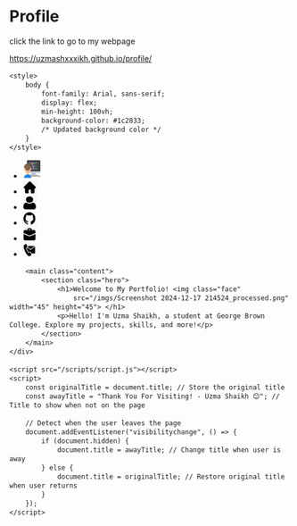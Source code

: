 # Profile
click the link to go to my webpage

https://uzmashxxxikh.github.io/profile/

<!DOCTYPE html>
<html lang="en">

<head>
    <meta charset="UTF-8">
    <meta name="viewport" content="width=device-width, initial-scale=1.0">
    <title >Uzma Shaikh - Portfolio</title>
    <link rel="icon" href="/imgs/USLogo_processed.png" type="image/x-icon">
    <link rel="stylesheet" href="/style/styles.css">
    
    <style>
        body {
            font-family: Arial, sans-serif;
            display: flex;
            min-height: 100vh;
            background-color: #1c2833;
            /* Updated background color */
        }
    </style>

</head>

<body>
    <div class="container">
        <nav class="sidebar">
            <ul>
                <li><a class="logoUS" href="http://127.0.0.1:5500/html/index.html" data-text="Home"> <img
                            src="/imgs/USLogo_processed.png" alt="Descriptive text" width="35" height="35">
                    </a></li>
                <li><a href="/html/index.html" data-text="Home"> <img src="/imgs/home.png" alt="Descriptive text"
                            width="25" height="25">
                    </a></li>
                <li><a href="/html/about.html" data-text="About Me"> <img src="/imgs/aboutme.png" alt="Descriptive text"
                            width="25" height="25"> </a></li>
                <li><a href="/html/projects.html" data-text="Projects"> <img src="/imgs/projects.png"
                            alt="Descriptive text" width="25" height="25"> </a></li>
                <li><a href="/html/experience.html" data-text="Experience"> <img src="/imgs/experience.png"
                            alt="Descriptive text" width="25" height="25"></a>
                </li>
                <li><a href="/html/contact.html" data-text="Contact"> <img src="/imgs/contact.png"
                            alt="Descriptive text" width="25" height="25"></a>
                </li>
        </nav>

        <main class="content">
            <section class="hero">
                <h1>Welcome to My Portfolio! <img class="face"
                    src="/imgs/Screenshot 2024-12-17 214524_processed.png" width="45" height="45"> </h1>
                <p>Hello! I'm Uzma Shaikh, a student at George Brown College. Explore my projects, skills, and more!</p>
            </section>
        </main>
    </div>

    <script src="/scripts/script.js"></script>
    <script>
        const originalTitle = document.title; // Store the original title
        const awayTitle = "Thank You For Visiting! - Uzma Shaikh 😊"; // Title to show when not on the page
    
        // Detect when the user leaves the page
        document.addEventListener("visibilitychange", () => {
            if (document.hidden) {
                document.title = awayTitle; // Change title when user is away
            } else {
                document.title = originalTitle; // Restore original title when user returns
            }
        });
    </script>
</body>

</html>
